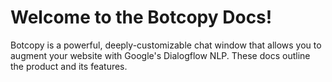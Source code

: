 # Welcome to the Botcopy Docs!

Botcopy is a powerful, deeply-customizable chat window that allows you to augment your website with Google's Dialogflow NLP. These docs outline the product and its features.
